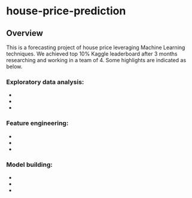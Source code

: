 # house-price-prediction

## Overview
This is a forecasting project of house price leveraging Machine Learning techniques. We achieved top 10% Kaggle leaderboard after 3 months researching and working in a team of 4. Some highlights are indicated as below.

### Exploratory data analysis:
-
-
-

### Feature engineering:
-
-
-

### Model building:
-
-
-